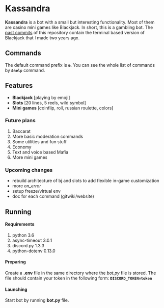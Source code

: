 # **Kassandra**
**Kassandra** is a bot with a small but interesting functionality. Most of them are casino mini games like Blackjack. In short, this is a gambling bot. The [past commits](https://github.com/Ghosteon/discord-bot-kassandra/tree/f2d8b270daa521e41a7adf9bae63fbaad7356578) of this repository contain the terminal based version of Blackjack that I made two years ago.

## Commands
The default command prefix is **`&`**. You can see the whole list of commands by **`&help`** command.

## Features
- **Blackjack** [playing by emoji]
- **Slots** [20 lines, 5 reels, wild symbol]
- **Mini games** [coinflip, roll, russian roulette, colors]

### Future plans
1. Baccarat
2. More basic moderation commands
3. Some utilities and fun stuff
4. Economy
5. Text and voice based Mafia
6. More mini games

### Upcoming changes
- rebuild architecture of bj and slots to add flexible in-game customization
- more *on_error*
- setup freeze/virtual env
- doc for each command (gitwiki/website)

## Running

#### Requirements
1. python 3.6
2. async-timeout 3.0.1
3. discord.py 1.3.3
4. python-dotenv 0.13.0

#### Preparing
Create a **.env** file in the same directory where the *bot.py* file is stored. The file should contain your token in the following form: **`DISCORD_TOKEN=token`**

#### Launching
Start bot by running **bot.py** file.
